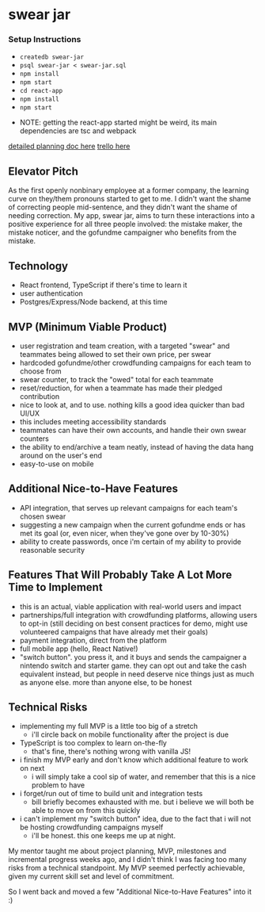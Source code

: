 # swear jar

### Setup Instructions

- `createdb swear-jar`
- `psql swear-jar < swear-jar.sql`
- `npm install`
- `npm start`
- `cd react-app`
- `npm install`
- `npm start`
* NOTE: getting the react-app started might be weird, its main dependencies are tsc and webpack

[detailed planning doc here](https://docs.google.com/document/d/146n-g6z_OT0pFS0uHEFkSqujsksm9uoES8COhlVQ4wE/edit?usp=sharing)
[trello here](https://trello.com/b/HizQsYP8/swear-jar)

## Elevator Pitch

As the first openly nonbinary employee at a former company, the learning curve on they/them pronouns started to get to me. I didn't want the shame of correcting people mid-sentence, and they didn't want the shame of needing correction. My app, swear jar, aims to turn these interactions into a positive experience for all three people involved: the mistake maker, the mistake noticer, and the gofundme campaigner who benefits from the mistake.

## Technology
* React frontend, TypeScript if there's time to learn it
* user authentication
* Postgres/Express/Node backend, at this time

## MVP (Minimum Viable Product)
* user registration and team creation, with a targeted "swear" and teammates being allowed to set their own price, per swear
* hardcoded gofundme/other crowdfunding campaigns for each team to choose from
* swear counter, to track the "owed" total for each teammate
* reset/reduction, for when a teammate has made their pledged contribution
* nice to look at, and to use. nothing kills a good idea quicker than bad UI/UX
* this includes meeting accessibility standards
* teammates can have their own accounts, and handle their own swear counters
* the ability to end/archive a team neatly, instead of having the data hang around on the user's end
* easy-to-use on mobile

## Additional Nice-to-Have Features
* API integration, that serves up relevant campaigns for each team's chosen swear
* suggesting a new campaign when the current gofundme ends or has met its goal (or, even nicer, when they've gone over by 10-30%)
* ability to create passwords, once i'm certain of my ability to provide reasonable security

## Features That Will Probably Take A Lot More Time to Implement
* this is an actual, viable application with real-world users and impact
* partnerships/full integration with crowdfunding platforms, allowing users to opt-in (still deciding on best consent practices for demo, might use volunteered campaigns that have already met their goals)
* payment integration, direct from the platform
* full mobile app (hello, React Native!)
* "switch button". you press it, and it buys and sends the campaigner a nintendo switch and starter game. they can opt out and take the cash equivalent instead, but people in need deserve nice things just as much as anyone else. more than anyone else, to be honest

## Technical Risks

- implementing my full MVP is a little too big of a stretch
  - i'll circle back on mobile functionality after the project is due
- TypeScript is too complex to learn on-the-fly
  - that's fine, there's nothing wrong with vanilla JS!
- i finish my MVP early and don't know which additional feature to work on next
  - i will simply take a cool sip of water, and remember that this is a nice problem to have
- i forget/run out of time to build unit and integration tests
  - bill briefly becomes exhausted with me. but i believe we will both be able to move on from this quickly
- i can't implement my "switch button" idea, due to the fact that i will not be hosting crowdfunding campaigns myself
  - i'll be honest. this one keeps me up at night.
  
My mentor taught me about project planning, MVP, milestones and incremental progress weeks ago, and I didn't think I was facing too many risks from a technical standpoint. My MVP seemed perfectly achievable, given my current skill set and level of commitment.

So I went back and moved a few "Additional Nice-to-Have Features" into it :)
